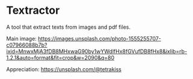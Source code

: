 # Textractor

A tool that extract texts from images and pdf files.

Main image: https://images.unsplash.com/photo-1555255707-c07966088b7b?ixid=MnwxMjA3fDB8MHxwaG90by1wYWdlfHx8fGVufDB8fHx8&ixlib=rb-1.2.1&auto=format&fit=crop&w=2090&q=80

Appreciation: https://unsplash.com/@tetrakiss
